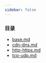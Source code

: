 ```yaml
---
sidebar: false
--- 
```


### 目录
- [base.md](./base.md)
- [cdn-dns.md](./cdn-dns.md)
- [http-https.md](./http-https.md)
- [tcp-udp.md](./tcp-udp.md)
